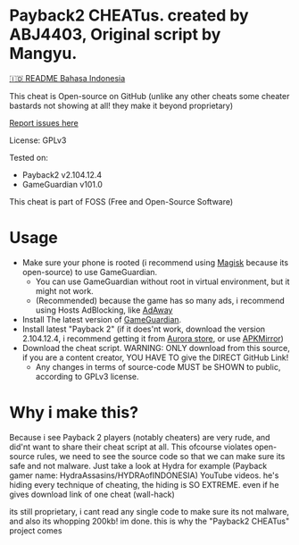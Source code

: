 # Payback2 CHEATus. created by ABJ4403, Original script by Mangyu.
[🇮🇩️ README Bahasa Indonesia](https://github.com/ABJ4403/Payback2_CHEATus/blob/main/README_id.md)

This cheat is Open-source on GitHub (unlike any other cheats some cheater bastards not showing at all! they make it beyond proprietary)

[Report issues here](https://github.com/ABJ4403/Payback2_CHEATus)

License: GPLv3

Tested on:
- Payback2 v2.104.12.4
- GameGuardian v101.0


This cheat is part of FOSS (Free and Open-Source Software)

# Usage
- Make sure your phone is rooted (i recommend using [Magisk](https://github.com/topjohnwu/magisk) because its open-source) to use GameGuardian.
  - You can use GameGuardian without root in virtual environment, but it might not work.
  - (Recommended) because the game has so many ads, i recommend using Hosts AdBlocking, like [AdAway](https://adaway.org)
- Install The latest version of [GameGuardian](https://gameguardian.net).
- Install latest "Payback 2" (if it does'nt work, download the version 2.104.12.4, i recommend getting it from [Aurora store](https://auroraoss.org), or use [APKMirror](https://apkmirror.com))
- Download the cheat script. WARNING: ONLY download from this source, if you are a content creator, YOU HAVE TO give the DIRECT GitHub Link!
  - Any changes in terms of source-code MUST be SHOWN to public, according to GPLv3 license.

# Why i make this?
Because i see Payback 2 players (notably cheaters) are very rude, and did'nt want to share their cheat script at all. This ofcourse violates open-source rules, we need to see the source code so that we can make sure its safe and not malware. Just take a look at Hydra for example (Payback gamer name: HydraAssasins/HYDRAofINDONESIA) YouTube videos. he's hiding every technique of cheating, the hiding is SO EXTREME. even if he gives download link of one cheat (wall-hack)

its still proprietary, i cant read any single code to make sure its not malware, and also its whopping 200kb! im done. this is why the "Payback2 CHEATus" project comes
